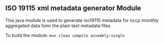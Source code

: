 ## ISO 19115 xml metadata generator Module

This java module is used to generate iso19115 metadata for nccp monthly aggregated data fomr the plain text metadata files

To build the module: `mvn clean compile assembly:single `
